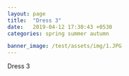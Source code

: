 ```yaml
---
layout: page
title:  "Dress 3"
date:   2019-04-12 17:30:43 +0530
categories: spring summer autumn

banner_image: /test/assets/img/1.JPG
---
```

Dress 3